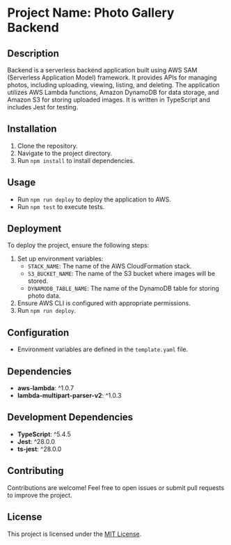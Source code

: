# Project Name: Photo Gallery Backend

## Description
Backend is a serverless backend application built using AWS SAM (Serverless Application Model) framework. It provides APIs for managing photos, including uploading, viewing, listing, and deleting. The application utilizes AWS Lambda functions, Amazon DynamoDB for data storage, and Amazon S3 for storing uploaded images. It is written in TypeScript and includes Jest for testing.

## Installation
1. Clone the repository.
2. Navigate to the project directory.
3. Run `npm install` to install dependencies.

## Usage
- Run `npm run deploy` to deploy the application to AWS.
- Run `npm test` to execute tests.

## Deployment
To deploy the project, ensure the following steps:
1. Set up environment variables:
   - `STACK_NAME`: The name of the AWS CloudFormation stack.
   - `S3_BUCKET_NAME`: The name of the S3 bucket where images will be stored.
   - `DYNAMODB_TABLE_NAME`: The name of the DynamoDB table for storing photo data.
2. Ensure AWS CLI is configured with appropriate permissions.
3. Run `npm run deploy`.

## Configuration
- Environment variables are defined in the `template.yaml` file.

## Dependencies
- **aws-lambda**: ^1.0.7
- **lambda-multipart-parser-v2**: ^1.0.3

## Development Dependencies
- **TypeScript**: ^5.4.5
- **Jest**: ^28.0.0
- **ts-jest**: ^28.0.0

## Contributing
Contributions are welcome! Feel free to open issues or submit pull requests to improve the project.

## License
This project is licensed under the [MIT License](LICENSE).